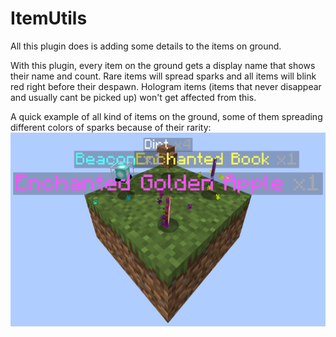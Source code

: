 # ItemUtils

All this plugin does is adding some details to the items on ground.

With this plugin, every item on the ground gets a display name that shows their name and count. Rare items will spread sparks and all items will blink red right
before their despawn. Hologram items (items that never disappear and usually cant be picked up) won't get affected from this.


A quick example of all kind of items on the ground, some of them spreading different colors of sparks because of their rarity:
![Showcase](/assets/img3.png)